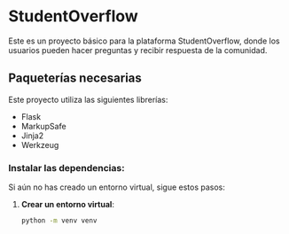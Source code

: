 # StudentOverflow

Este es un proyecto básico para la plataforma StudentOverflow, donde los usuarios pueden hacer preguntas y recibir respuesta de la comunidad.

## Paqueterías necesarias

Este proyecto utiliza las siguientes librerías:

- Flask
- MarkupSafe
- Jinja2
- Werkzeug

### Instalar las dependencias:

Si aún no has creado un entorno virtual, sigue estos pasos:

1. **Crear un entorno virtual**:
   ```bash
   python -m venv venv
 
